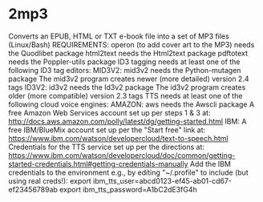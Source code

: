 # 2mp3
Converts an EPUB, HTML or TXT e-book file into a set of MP3 files (Linux/Bash)
REQUIREMENTS:
operon (to add cover art to the MP3) needs the Quodlibet package 
html2text needs the Html2text package
pdftotext needs the Poppler-utils package
ID3 tagging needs at least one of the following ID3 tag editors:
MID3V2:
	mid3v2 needs the Python-mutagen package
	The mid3v2 program creates newer (more detailed) version 2.4 tags
ID3V2:
	id3v2 needs the Id3v2 package
	The id3v2 program creates older (more compatible) version 2.3 tags
TTS needs at least one of the following cloud voice engines:
	AMAZON:
	  aws needs the Awscli package 
	  A free Amazon Web Services account set up per steps 1 & 3 at: 
    http://docs.aws.amazon.com/polly/latest/dg/getting-started.html
	IBM:
		A free IBM/BlueMix account set up per the "Start free" link at:
		https://www.ibm.com/watson/developercloud/text-to-speech.html
		Credentials for the TTS service set up per the directions at:
		https://www.ibm.com/watson/developercloud/doc/common/getting-started-credentials.html#getting-credentials-manually
		Add the IBM credentials to the environment e.g., by editing "~/.profile" to include (but using real creds!):
		export ibm_tts_user=abcd0123-ef45-ab01-cd67-ef23456789ab
		export ibm_tts_password=A1bC2dE3fG4h
